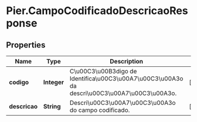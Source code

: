 # Pier.CampoCodificadoDescricaoResponse

## Properties
Name | Type | Description | Notes
------------ | ------------- | ------------- | -------------
**codigo** | **Integer** | C\u00C3\u00B3digo de Identifica\u00C3\u00A7\u00C3\u00A3o da descri\u00C3\u00A7\u00C3\u00A3o. | [optional] 
**descricao** | **String** | Descri\u00C3\u00A7\u00C3\u00A3o do campo codificado. | [optional] 


